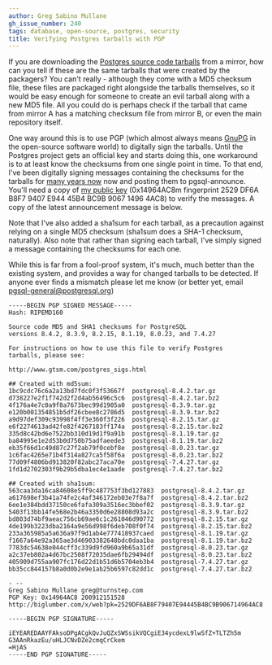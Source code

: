 ```yaml
---
author: Greg Sabino Mullane
gh_issue_number: 240
tags: database, open-source, postgres, security
title: Verifying Postgres tarballs with PGP
---
```




If you are downloading the [Postgres source code tarballs](http://www.postgresql.org/ftp/source/) from a mirror, how can you tell if these are the same tarballs that were created by the packagers? You can't really - although they come with a MD5 checksum file, these files are packaged right alongside the tarballs themselves, so it would be easy enough for someone to create an evil tarball along with a new MD5 file. All you could do is perhaps check if the tarball that came from mirror A has a matching checksum file from mirror B, or even the main repository itself.

One way around this is to use PGP (which almost always means [GnuPG](http://gnupg.org/) in the open-source software world) to digitally sign the tarballs. Until the Postgres project gets an official key and starts doing this, one workaround is to at least know the checksums from one single point in time. To that end, I've been digitally signing messages containing the checksums for the tarballs for [many years now](http://www.google.com/search?q=site%3Aarchives.postgresql.org+PGP+checksums) now and posting them to pgsql-announce. You'll need a copy of [my public key](http://www.gtsm.com/Greg_Sabino_Mullane.key.html) (0x14964AC8m fingerprint 2529 DF6A B8F7 9407 E944  45B4 BC9B 9067 1496 4AC8) to verify the messages. A copy of the latest announcement message is below.

Note that I've also added a sha1sum for each tarball, as a precaution against relying on a single MD5 checksum (sha1sum does a SHA-1 checksum, naturally). Also note that rather than signing each tarball, I've simply signed a message containing the checksums for each one.

While this is far from a fool-proof system, it's much, much better than the existing system, and provides a way for changed tarballs to be detected. If anyone ever finds a mismatch please let me know (or better yet, email pgsql-general@postgresql.org)

```nohighlight
-----BEGIN PGP SIGNED MESSAGE-----                                   
Hash: RIPEMD160                                                      

Source code MD5 and SHA1 checksums for PostgreSQL 
versions 8.4.2, 8.3.9, 8.2.15, 8.1.19, 8.0.23, and 7.4.27

For instructions on how to use this file to verify Postgres 
tarballs, please see:                                       

http://www.gtsm.com/postgres_sigs.html

## Created with md5sum:
1bc9cdc76c6a2a13bd7fdc0f3f53667f  postgresql-8.4.2.tar.gz
d738227e2f1f742d2f2d4ab56496c5c6  postgresql-8.4.2.tar.bz2
4f176a4e7c0a9f8a7673bec99d1905a0  postgresql-8.3.9.tar.gz 
e120b001354851b5df26cbee8c2786d5  postgresql-8.3.9.tar.bz2
a9d97def309c93998f4ff3e360f3f226  postgresql-8.2.15.tar.gz
e6f2274613ad42fe82f4267183ff174a  postgresql-8.2.15.tar.bz2
335d8c42bd6e7522bb310d19d1f9a91b  postgresql-8.1.19.tar.gz 
ba84995e1e2d53b0d750b75adfaeede3  postgresql-8.1.19.tar.bz2
eb35f66d1c49d87c27f2ab79f0cebf8e  postgresql-8.0.23.tar.gz 
1c6fac4265e71b4f314a827ca5f58f6a  postgresql-8.0.23.tar.bz2
77d09f4806bd913820f82abc27aca70e  postgresql-7.4.27.tar.gz 
1fd1d2702303f9b29b5dba1ec4e1aade  postgresql-7.4.27.tar.bz2

## Created with sha1sum:
563caa3da16ca84608e5ff9c487753f3bd127883  postgresql-8.4.2.tar.gz
a617698ef3b41a74fe2c4af346172eb03e7f8a7f  postgresql-8.4.2.tar.bz2
6ee1e384bdd37150ce6fafa309a3516ec3bbef02  postgresql-8.3.9.tar.gz 
5403f13bb14fe568e2b46a3350d6e28808d93a2c  postgresql-8.3.9.tar.bz2
bd803d74bf9aeac756cb69ae6c1c261046d90772  postgresql-8.2.15.tar.gz
4de199b3223dba2164a9e56d998f6deb708f0f74  postgresql-8.2.15.tar.bz2
233a365985a5a636a97f9d1ab4e777418937caed  postgresql-8.1.19.tar.gz 
f1667a64e92a365ae3d46903382648bdc0daa1ba  postgresql-8.1.19.tar.bz2
7783dc54638e044cff3c339d9fd960a9b65a31df  postgresql-8.0.23.tar.gz 
a2c37eb802a4d67bc2508f72035dae6fb29494df  postgresql-8.0.23.tar.bz2
405909d755aa907fc176d22d1b51d6b5704eb3b4  postgresql-7.4.27.tar.gz 
bb35cc844157b8a0d0b2e9e1ab25b6597c82dd1c  postgresql-7.4.27.tar.bz2

- -- 
Greg Sabino Mullane greg@turnstep.com
PGP Key: 0x14964AC8 200912151528     
http://biglumber.com/x/web?pk=2529DF6AB8F79407E94445B4BC9B906714964AC8

-----BEGIN PGP SIGNATURE-----

iEYEAREDAAYFAksoDPgACgkQvJuQZxSWSsikVQCgiE34ycdexL9lwSfZ+TLTZh5m
G3AAnRkazEu/uHLJCNvDZe2cmqCrCkem                                
=HjAS                                                           
-----END PGP SIGNATURE-----
```

